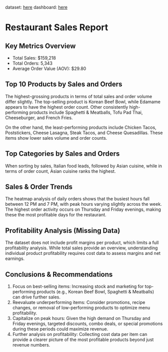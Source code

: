 dataset: [here](https://www.mavenanalytics.io/data-playground?order=date_added%2Cdesc&page=2&pageSize=5&tags=Business)
dashboard: [here](https://public.tableau.com/app/profile/wiktor.matuszyk/viz/Restaurant_17422181901500/Dashboard1)

# Restaurant Sales Report

## Key Metrics Overview

- Total Sales: $159,218
- Total Orders: 5,343
- Average Order Value (AOV): $29.80

## Top 10 Products by Sales and Orders
The highest-grossing products in terms of total sales and order volume differ slightly. The top-selling product is Korean Beef Bowl, while Edamame appears to have the highest order count. Other consistently high-performing products include Spaghetti & Meatballs, Tofu Pad Thai, Cheeseburger, and French Fries.

On the other hand, the least-performing products include Chicken Tacos, Poststickers, Cheese Lasagna, Steak Tacos, and Cheese Quesadillas. These items show lower sales volume and order counts.

## Top Categories by Sales and Orders
When sorting by sales, Italian food leads, followed by Asian cuisine, while in terms of order count, Asian cuisine ranks the highest.

## Sales & Order Trends
The heatmap analysis of daily orders shows that the busiest hours fall between 12 PM and 7 PM, with peak hours varying slightly across the week.
The highest order activity occurs on Thursday and Friday evenings, making these the most profitable days for the restaurant.

## Profitability Analysis (Missing Data)
The dataset does not include profit margins per product, which limits a full profitability analysis. While total sales provide an overview, understanding individual product profitability requires cost data to assess margins and net earnings.

## Conclusions & Recommendations
1. Focus on best-selling items: Increasing stock and marketing for top-performing products (e.g., Korean Beef Bowl, Spaghetti & Meatballs) can drive further sales.
2. Reevaluate underperforming items: Consider promotions, recipe changes, or removal of low-performing products to optimize menu profitability.
3. Capitalize on peak hours: Given the high demand on Thursday and Friday evenings, targeted discounts, combo deals, or special promotions during these periods could maximize revenue.
4. Further analysis on profitability: Collecting cost data per item can provide a clearer picture of the most profitable products beyond just revenue numbers.
